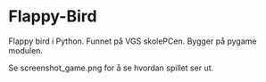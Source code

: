 # Flappy-Bird
Flappy bird i Python. Funnet på VGS skolePCen. Bygger på pygame modulen.

Se screenshot_game.png for å se hvordan spillet ser ut.
